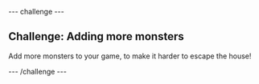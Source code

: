 --- challenge ---

## Challenge: Adding more monsters

Add more monsters to your game, to make it harder to escape the house!

--- /challenge ---

